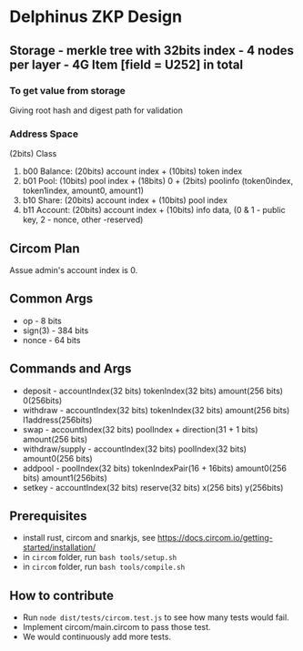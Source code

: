 # Delphinus ZKP Design

## Storage - merkle tree with 32bits index - 4 nodes per layer - 4G Item [field = U252] in total

### To get value from storage

Giving root hash and digest path for validation

### Address Space

(2bits) Class

1. b00 Balance: (20bits) account index + (10bits) token index
2. b01 Pool: (10bits) pool index + (18bits) 0 + (2bits) poolinfo (token0index, token1index, amount0, amount1)
3. b10 Share: (20bits) account index + (10bits) pool index
4. b11 Account: (20bits) account index + (10bits) info data, (0 & 1 - public key, 2 - nonce, other -reserved)

## Circom Plan

Assue admin's account index is 0.

## Common Args

- op - 8 bits
- sign(3) - 384 bits
- nonce - 64 bits

## Commands and Args

- deposit - accountIndex(32 bits) tokenIndex(32 bits) amount(256 bits) 0(256bits)
- withdraw - accountIndex(32 bits) tokenIndex(32 bits) amount(256 bits) l1address(256bits)
- swap - accountIndex(32 bits) poolIndex + direction(31 + 1 bits) amount(256 bits)
- withdraw/supply - accountIndex(32 bits) poolIndex(32 bits) amount0(256 bits)
- addpool - poolIndex(32 bits) tokenIndexPair(16 + 16bits) amount0(256 bits) amount1(256bits)
- setkey - accountIndex(32 bits) reserve(32 bits) x(256 bits) y(256bits)

## Prerequisites

- install rust, circom and snarkjs, see <https://docs.circom.io/getting-started/installation/>
- in `circom` folder, run `bash tools/setup.sh`
- in `circom` folder, run `bash tools/compile.sh`

## How to contribute

- Run `node dist/tests/circom.test.js` to see how many tests would fail.
- Implement circom/main.circom to pass those test.
- We would continuously add more tests.
